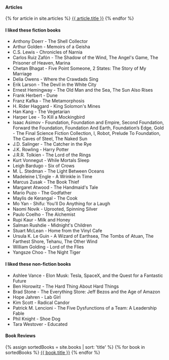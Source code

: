 #### Articles
{% for article in site.articles %}
<a href="{{ article.url }}">{{ article.title }}</a>
{% endfor %}

#### I liked these fiction books

* Anthony Doerr - The Shell Collector
* Arthur Golden - Memoirs of a Geisha
* C.S. Lewis - Chronicles of Narnia
* Carlos Ruiz Zafón - The Shadow of the Wind, The Angel's Game, The Prisoner of Heaven, Marina  
* Chetan Bhagat - Five Point Someone, 2 States: The Story of My Marriage
* Delia Owens - Where the Crawdads Sing
* Erik Larson - The Devil in the White City
* Ernest Hemingway - The Old Man and the Sea, The Sun Also Rises
* Frank Herbert - Dune  
* Franz Kafka - The Metamorphosis
* H. Rider Haggard - King Solomon's Mines
* Han Kang - The Vegetarian
* Harper Lee - To Kill a Mockingbird
* Isaac Asimov - Foundation, Foundation and Empire, Second Foundation, Forward the Foundation, Foundation And Earth,  Foundation’s Edge, Gold - The Final Science Fiction Collection, I, Robot, Prelude To Foundation, The Caves of Steel, The Naked Sun  
* J.D. Salinger - The Catcher in the Rye
* J.K. Rowling - Harry Potter
* J.R.R. Tolkien - The Lord of the Rings  
* Kurt Vonnegut - While Mortals Sleep
* Leigh Bardugo - Six of Crows
* M. L. Stedman - The Light Between Oceans  
* Madeleine L'Engle - A Wrinkle in Time
* Marcus Zusak - The Book Thief  
* Margaret Atwood - The Handmaid's Tale
* Mario Puzo - The Godfather
* Maylis de Kerangal - The Cook
* Mo Yan - Shifu: You'll Do Anything for a Laugh
* Naomi Novik -  Uprooted, Spinning Silver 
* Paulo Coelho - The Alchemist
* Rupi Kaur - Milk and Honey
* Salman Rushdie - Midnight's Children
* Stuart McLean - Home from the Vinyl Cafe
* Ursula K. Le Guin - A Wizard of Earthsea, The Tombs of Atuan, The Farthest Shore, Tehanu, The Other Wind  
* William Golding - Lord of the Flies
* Yangsze Choo - The Night Tiger

#### I liked these non-fiction books

* Ashlee Vance - Elon Musk: Tesla, SpaceX, and the Quest for a Fantastic Future  
* Ben Horowitz - The Hard Thing About Hard Things
* Brad Stone - The Everything Store: Jeff Bezos and the Age of Amazon  
* Hope Jahren - Lab Girl  
* Kim Scott - Radical Candor  
* Patrick M. Lencioni - The Five Dysfunctions of a Team: A Leadership Fable  
* Phil Knight - Shoe Dog
* Tara Westover - Educated  

#### Book Reviews
{% assign sortedBooks = site.books | sort: 'title' %}
{% for book in sortedBooks %}
<a href="{{ book.url }}">{{ book.title }}</a>
{% endfor %}
